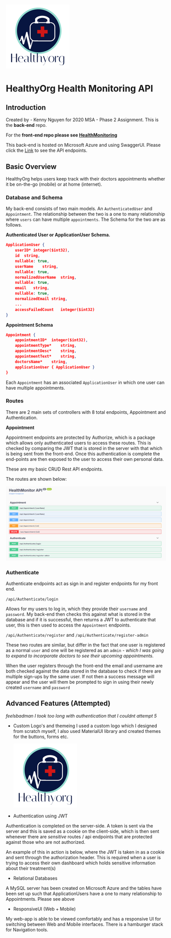 # <img src="./HealthMonitorAPI/img/logo.png">

# HealthyOrg Health Monitoring API

## Introduction

Created by - Kenny Nguyen for 2020 MSA - Phase 2 Assignment. This is the **back-end** repo.

For the **front-end repo please see [HealthMonitoring](https://github.com/road2paradise/HealthMonitoring)**

This back-end is hosted on Microsoft Azure and using SwaggerUI. Please click the [Link](https://healthmonitoringapi.azurewebsites.net/swagger/index.html) to see the API endpoints.

## Basic Overview

HealthyOrg helps users keep track with their doctors appointments whether it be on-the-go (mobile) or at home (internet).

### Database and Schema

My back-end consists of two main models. An `AuthenticatedUser` and `Appointment`. The relationship between the two is a one to many relationship where `users` can have multiple `appointments`. The Schema for the two are as follows.

**Authenticated User or ApplicationUser Schema.**

```json
ApplicationUser {
    userID*	integer($int32),
    id	string,
    nullable: true,
    userName	string,
    nullable: true,
    normalizedUserName	string,
    nullable: true,
    email	string,
    nullable: true,
    normalizedEmail	string,
    ...
    accessFailedCount	integer($int32)
}
```

**Appointment Schema**

```json
Appointment {
    appointmentID*	integer($int32),
    appointmentType*	string,
    appointmentDesc*	string,
    appointmentText*	string,
    doctorsName*	string,
    applicationUser { ApplicationUser }
}
```

Each `Appointment` has an associated `ApplicationUser` in which one user can have multiple appointments.

### Routes

There are 2 main sets of controllers with 8 total endpoints, Appointment and Authentication.

**Appointment**

Appointment endpoints are protected by Authorize, which is a package which allows only authenticated users to access these routes. This is checked by comparing the JWT that is stored in the server with that which is being sent from the front-end. Once this authentication is complete the end-points are then exposed to the user to access their own personal data.

These are my basic CRUD Rest API endpoints.

The routes are shown below:

<img src="./HealthMonitorAPI/img/appointmentEndpoints.PNG">

### Authenticate

Authenticate endpoints act as sign in and register endpoints for my front end.

`/api/Authenticate/login`

Allows for my users to log in, which they provide their `username` and `password`. My back-end then checks this against what is stored in the database and if it is successful, then returns a JWT to authenticate that user, this is then used to access the `Appointment` endpoints.

`/api/Authenticate/register` and `/api/Authenticate/register-admin`

These two routes are similar, but differ in the fact that one user is registered as a normal `user` and one will be registered as an `admin` - _which I was going to expand to incorporate doctors to see their upcoming appointments._

When the user registers through the front-end the email and username are both checked against the data stored in the database to check if there are multiple sign-ups by the same user. If not then a success message will appear and the user will them be prompted to sign in using their newly created `username` and `password`

## Advanced Features (Attempted)

_feelsbadman I took too long with authentication that I couldnt attempt 5_

- Custom Logo's and themeing
  I used a custom logo which I designed from scratch myself, I also used MaterialUI library and created themes for the buttons, forms etc.

  <img src="./HealthMonitorAPI/img/logo.png">

- Authentication using JWT

Authentication is completed on the server-side. A token is sent via the server and this is saved as a cookie on the client-side, which is then sent whenever there are _sensitive_ routes / api endpoints that are protected against those who are not authorized.

An example of this in action is below, where the JWT is taken in as a cookie and sent through the authorization header. This is required when a user is trying to access their own dashboard which holds sensitive information about their treatment(s)

- Relational Databases

A MySQL server has been created on Microsoft Azure and the tables have been set up such that ApplicationUsers have a one to many relationship to Appointments. Please see above

- ResponsiveUI (Web + Mobile)

My web-app is able to be viewed comfortably and has a responsive UI for switching between Web and Mobile interfaces. There is a hamburger stack for Navigation tools.
